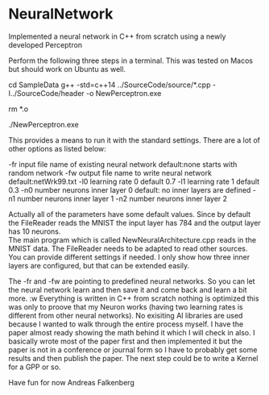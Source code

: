 # NeuralNetwork
Implemented a neural network in C++ from scratch using a newly developed Perceptron

Perform the following three steps in a terminal. This was tested on Macos but should work on Ubuntu as well. 

cd SampleData
g++ -std=c++14 ../SourceCode/source/*.cpp -I../SourceCode/header -o NewPerceptron.exe

rm *.o

./NewPerceptron.exe

This provides a means to run it with the standard settings. There are a lot of other options as listed below: 

-fr input file name of existing neural network default:none starts with random network
-fw output file name to write neural network default:netWrk99.txt
-l0 learning rate 0  default 0.7 
-l1 learning rate 1  default 0.3
-n0 number neurons inner layer 0   default: no inner layers are defined 
-n1 number neurons inner layer 1
-n2 number neurons inner layer 2

Actually all of the parameters have some default values.
Since by default the FileReader reads the MNIST the input layer has 784 and the output layer has 10 neurons.  
The main program which is called NewNeuralArchitecture.cpp reads in the MNIST data.
The FileReader needs to be adapted to read other sources.  
You can provide different settings if needed. I only show how three inner layers are configured, but that can be 
extended easily. 

The -fr and -fw are pointing to predefined neural networks. So you can let the neural network learn and then save it and come 
back and learn a bit more. 
:w
Everything is written in C++ from scratch nothing is optimized this was only to proove that my Neuron works (having two learning rates is different from other neural networks). 
No exisiting AI libraries are used because I wanted to walk through the entire process myself. 
I have the paper almost ready showing the math behind it which I will check in also. 
I basically wrote most of the paper first and then implemented it but the paper is not in a conference or journal form so 
I have to probably get some results and then publish the paper. 
The next step could be to write a Kernel for a GPP or so. 

Have fun for now 
 Andreas Falkenberg 
 

